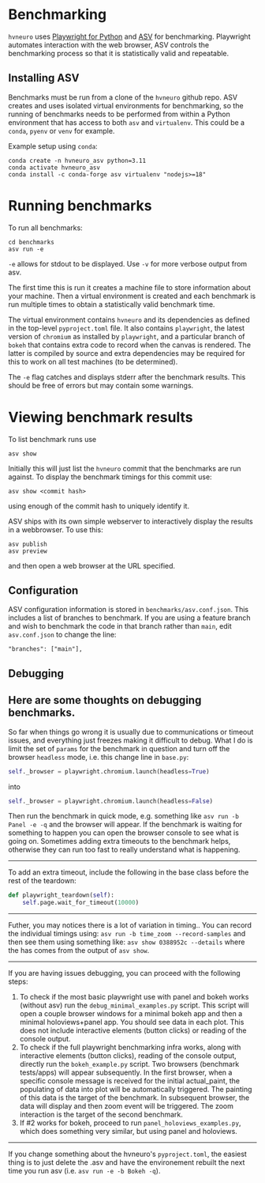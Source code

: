 # Benchmarking

`hvneuro` uses [Playwright for Python](https://playwright.dev/python/docs/intro) and [ASV](https://asv.readthedocs.io) for benchmarking. Playwright automates interaction with the web browser, ASV controls the benchmarking process so that it is statistically valid and repeatable.

## Installing ASV

Benchmarks must be run from a clone of the `hvneuro` github repo. ASV creates and uses isolated virtual environments for benchmarking, so the running of benchmarks needs to be performed from within a Python environment that has access to both `asv` and `virtualenv`. This could be a `conda`, `pyenv` or `venv` for example.

Example setup using `conda`:
```
conda create -n hvneuro_asv python=3.11
conda activate hvneuro_asv
conda install -c conda-forge asv virtualenv "nodejs>=18"
```

# Running benchmarks

To run all benchmarks:
```
cd benchmarks
asv run -e
```

`-e` allows for stdout to be displayed.
Use `-v` for more verbose output from asv.

The first time this is run it creates a machine file to store information about your machine.  Then a virtual environment is created and each benchmark is run multiple times to obtain a statistically valid benchmark time.

The virtual environment contains `hvneuro` and its dependencies as defined in the top-level `pyproject.toml` file. It also contains `playwright`, the latest version of `chromium` as installed by `playwright`, and a particular branch of `bokeh` that contains extra code to record when the canvas is rendered. The latter is compiled by source and extra dependencies may be required for this to work on all test machines (to be determined).

The `-e` flag catches and displays stderr after the benchmark results. This should be free of errors but may contain some warnings.

# Viewing benchmark results

To list benchmark runs use
```
asv show
```

Initially this will just list the `hvneuro` commit that the benchmarks are run against. To display the benchmark timings for this commit use:
```
asv show <commit hash>
```
using enough of the commit hash to uniquely identify it.

ASV ships with its own simple webserver to interactively display the results in a webbrowser.  To use this:
```
asv publish
asv preview
```
and then open a web browser at the URL specified.

## Configuration

ASV configuration information is stored in `benchmarks/asv.conf.json`.  This includes a list of branches to benchmark.  If you are using a feature branch and wish to benchmark the code in that branch rather than `main`, edit `asv.conf.json` to change the line:
```
"branches": ["main"],
```

## Debugging
Here are some thoughts on debugging benchmarks.
---
So far when things go wrong it is usually due to communications or timeout issues, and everything just freezes making it difficult to debug. What I do is limit the set of `params` for the benchmark in question and turn off the browser `headless` mode, i.e. this change line in `base.py`:
```python
self._browser = playwright.chromium.launch(headless=True)
```
into
```python
self._browser = playwright.chromium.launch(headless=False)
```
Then run the benchmark in quick mode, e.g. something like `asv run -b Panel -e -q` and the browser will appear. If the benchmark is waiting for something to happen you can open the browser console to see what is going on. Sometimes adding extra timeouts to the benchmark helps, otherwise they can run too fast to really understand what is happening. 

---
To add an extra timeout, include the following in the base class before the rest of the teardown:
```python
def playwright_teardown(self):
    self.page.wait_for_timeout(10000)
```

---
Futher, you may notices there is a lot of variation in timing.. You can record the individual timings using:
`asv run -b time_zoom --record-samples`
and then see them using something like:
`asv show 0388952c --details`
where the has comes from the output of `asv show`.

---
If you are having issues debugging, you can proceed with the following steps:
1. To check if the most basic playwright use with panel and bokeh works (without asv) run the `debug_minimal_examples.py` script. This script will open a couple browser windows for a minimal bokeh app and then a minimal holoviews+panel app. You should see data in each plot. This does not include interactive elements (button clicks) or reading of the console output.
2. To check if the full playwright benchmarking infra works, along with interactive elements (button clicks), reading of the console output, directly run the `bokeh_example.py` script. Two browsers (benchmark tests/apps) will appear subsequently. In the first browser, when a specific console message is received for the initial actual_paint, the populating of data into plot will be automatically triggered. The painting of this data is the target of the benchmark. In subsequent browser, the data will display and then zoom event will be triggered. The zoom interaction is the target of the second benchmark.
3. If #2 works for bokeh, proceed to run `panel_holoviews_examples.py`, which does something very similar, but using panel and holoviews.

---
If you change something about the hvneuro's `pyproject.toml`, the easiest thing is to just delete the .asv and have the environement rebuilt the next time you run asv (i.e. `asv run -e -b Bokeh -q`).